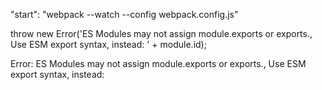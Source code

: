 "start": "webpack --watch --config webpack.config.js"

throw new Error('ES Modules may not assign module.exports or exports., Use ESM export syntax, instead: ' + module.id);

Error: ES Modules may not assign module.exports or exports., Use ESM export syntax, instead:
